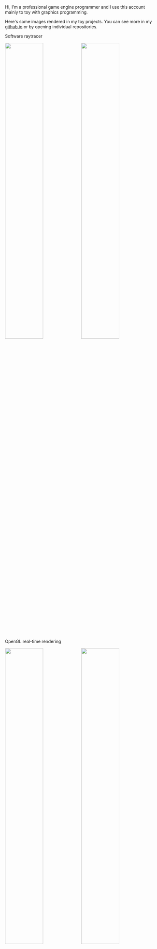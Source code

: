 Hi, I'm a professional game engine programmer and I use this account mainly to toy with graphics programming.

Here's some images rendered in my toy projects. You can see more in my [github.io](https://codeonwort.github.io/) or by opening individual repositories.

Software raytracer

<img src="https://user-images.githubusercontent.com/11644393/208349151-14f24188-2060-438b-909e-81166821236d.jpg" width="50%" /><img src="https://user-images.githubusercontent.com/11644393/208139547-f662edf3-52a7-420f-9c68-85c975c22fda.jpg" width="50%" />

OpenGL real-time rendering

<img src="https://user-images.githubusercontent.com/11644393/199586888-a70163b2-5b7e-4dbc-b050-c0da462ca27a.jpg" width="50%" /><img src="https://user-images.githubusercontent.com/11644393/199479551-c4d0a6f8-e705-4570-9b7d-c2a43f785b74.jpg" width="50%" />

DirectX 12 real-time rendering

<img src="https://user-images.githubusercontent.com/11644393/201951222-44803f65-1d79-4691-bbe2-04a782dc515c.jpg" width="50%" /><img src="https://user-images.githubusercontent.com/11644393/211977004-d3ec684f-cc0c-4958-b378-a961caedfd8c.jpg" width="50%" />

<!--
**codeonwort/codeonwort** is a ✨ _special_ ✨ repository because its `README.md` (this file) appears on your GitHub profile.

Here are some ideas to get you started:

- 🔭 I’m currently working on ...
- 🌱 I’m currently learning ...
- 👯 I’m looking to collaborate on ...
- 🤔 I’m looking for help with ...
- 💬 Ask me about ...
- 📫 How to reach me: ...
- 😄 Pronouns: ...
- ⚡ Fun fact: ...
-->
